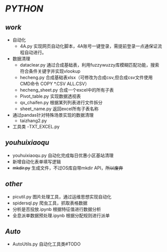 # ***PYTHON***
## ***work***
- 自动化
  - 4A.py 实现网页自动化脚本，4A账号一键登录，需提前登录一点通保证流程自动进行。
- 数据清理
  - dataclear.py 通过合成基础表，利用fuzzywuzzy库模糊匹配功能，搜索符合条件关键字并实现vlookup
  - hecheng.py 合成基础表xlsx（可修改为合成csv,但合成csv文件使用CMD命令 COPY *.CSV ALL.CSV）
  - hecheng_sheet.py 合成一个excel中的所有子表
  - Pivot_table.py 实现数据透视表
  - qx_chaifen.py 根据某列列表进行文件拆分
  - sheet_name.py 返回excel所有子表名称
- 通过pandas针对特殊场景实现的数据清理
  - taizhang2.py
- 工具类
  -TXT_EXCEL.py 
## ***youhuixiaoqu***
- youhuixiaoqu.py 自动化完成每日优惠小区基站清理
- 新增自动化表单填写逻辑
- ~~mkdir.py~~ 生成文件，不过OS库自带mkdir API，~~所以废弃~~
## ***other***
- picutil.py 图片处理工具，通过运维思想实现自动化
- spidersql.py 爬虫工具，抓取表格数据
- 分析是否投放.ipynb 根据特征值进行数据分析
- 全息派单数据预处理.ipynb 根据分配规则进行派单


## ***Auto***
- AutoUtils.py 自动化工具类#TODO